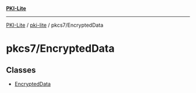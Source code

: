 [**PKI-Lite**](../../../README.md)

---

[PKI-Lite](../../../README.md) / [pki-lite](../../README.md) / pkcs7/EncryptedData

# pkcs7/EncryptedData

## Classes

- [EncryptedData](classes/EncryptedData.md)
